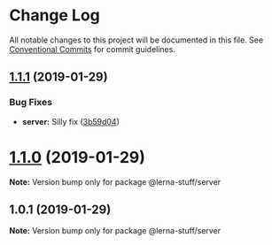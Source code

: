 # Change Log

All notable changes to this project will be documented in this file.
See [Conventional Commits](https://conventionalcommits.org) for commit guidelines.

## [1.1.1](https://github.com/dhtlee/lerna-stuff/compare/v1.1.0...v1.1.1) (2019-01-29)


### Bug Fixes

* **server:** Silly fix ([3b59d04](https://github.com/dhtlee/lerna-stuff/commit/3b59d04))





# [1.1.0](https://github.com/dhtlee/lerna-stuff/compare/v1.0.1...v1.1.0) (2019-01-29)

**Note:** Version bump only for package @lerna-stuff/server





## 1.0.1 (2019-01-29)

**Note:** Version bump only for package @lerna-stuff/server
